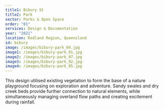 ```yaml
---
title1: Bibury St
title2: Park
sector: Parks & Open Space
order: "01"
services: Design & Documentation
year: "2021"
location: Redland Region, Queensland
id: bibury
image: /images/bibury-park_04.jpg
image1: /images/bibury-park_01.jpg
image2: /images/bibury-park_07.jpg
image3: /images/bibury-park_02.jpg
image4: /images/bibury-park_05.jpg
---
```


This design utilised existing vegetation to form the base of a
nature playground focusing on exploration and adventure. Sandy swales and dry
creek beds provide further connection to natural elements, while
simultaneously managing overland flow paths and creating excitement during
rainfall.
